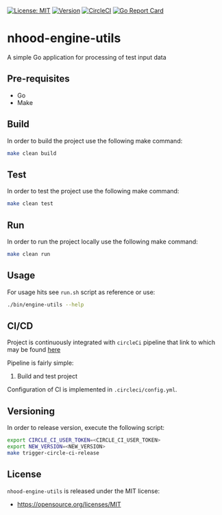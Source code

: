 [![License: MIT](https://img.shields.io/badge/License-MIT-yellow.svg)](https://opensource.org/licenses/MIT)
[![Version](https://img.shields.io/badge/version-v0.0.4-blue.svg?maxAge=2592000)](https://github.com/nhood-org/nhood-engine-utils/releases/tag/v0.0.4)
[![CircleCI](https://circleci.com/gh/nhood-org/nhood-engine-utils.svg?style=shield)](https://circleci.com/gh/nhood-org/nhood-engine-utils)
[![Go Report Card](https://goreportcard.com/badge/github.com/nhood-org/nhood-engine-utils)](https://goreportcard.com/report/github.com/nhood-org/nhood-engine-utils)

# nhood-engine-utils
A simple Go application for processing of test input data

## Pre-requisites

- Go
- Make

## Build

In order to build the project use the following make command:

```bash
make clean build
```

## Test

In order to test the project use the following make command:

```bash
make clean test
```

## Run

In order to run the project locally use the following make command:

```bash
make clean run
```

## Usage

For usage hits see `run.sh` script as reference or use:

```bash
./bin/engine-utils --help
```

## CI/CD

Project is continuously integrated with `circleCi` pipeline that link to which may be found [here](https://circleci.com/gh/nhood-org/workflows/nhood-engine-utils)

Pipeline is fairly simple:

1. Build and test project

Configuration of CI is implemented in `.circleci/config.yml`.

## Versioning

In order to release version, execute the following script:

```bash
export CIRCLE_CI_USER_TOKEN=<CIRCLE_CI_USER_TOKEN>
export NEW_VERSION=<NEW_VERSION>
make trigger-circle-ci-release
```

## License

`nhood-engine-utils` is released under the MIT license:
- https://opensource.org/licenses/MIT
